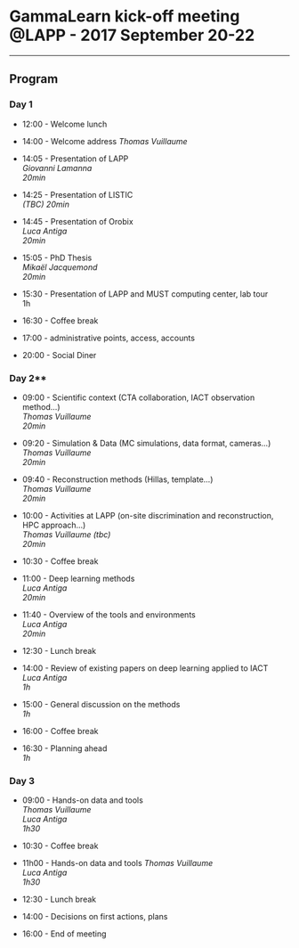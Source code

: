 # GammaLearn kick-off meeting @LAPP - 2017 September 20-22

___

## Program

### Day 1

- 12:00 - Welcome lunch
- 14:00 - Welcome address 
_Thomas Vuillaume_  
- 14:05 - Presentation of LAPP  
_Giovanni Lamanna_  
_20min_
- 14:25 - Presentation of LISTIC  
_(TBC)
20min_
- 14:45 - Presentation of Orobix  
_Luca Antiga  
20min_
- 15:05 - PhD Thesis  
_Mikaël Jacquemond  
20min_

- 15:30 - Presentation of LAPP and MUST computing center, lab tour  
1h

- 16:30 - Coffee break

- 17:00 - administrative points, access, accounts


- 20:00 - Social Diner


### Day 2**

- 09:00 - Scientific context (CTA collaboration, IACT observation method...)   
_Thomas Vuillaume  
20min_  
- 09:20 - Simulation & Data (MC simulations, data format, cameras...)  
_Thomas Vuillaume  
20min_  
- 09:40 - Reconstruction methods (Hillas, template...)  
_Thomas Vuillaume  
20min_
- 10:00 - Activities at LAPP (on-site discrimination and reconstruction, HPC approach...)  
_Thomas Vuillaume (tbc)  
20min_

- 10:30 - Coffee break  

- 11:00 - Deep learning methods  
_Luca Antiga  
20min_  

- 11:40 - Overview of the tools and environments  
_Luca Antiga  
20min_  

- 12:30 - Lunch break  

- 14:00 - Review of existing papers on deep learning applied to IACT  
_Luca Antiga  
1h_

- 15:00 - General discussion on the methods  
_1h_

- 16:00 - Coffee break

- 16:30 - Planning ahead  
_1h_



### Day 3

- 09:00 - Hands-on data and tools  
_Thomas Vuillaume  
Luca Antiga  
1h30_

- 10:30 - Coffee break

- 11h00 - Hands-on data and tools 
_Thomas Vuillaume  
Luca Antiga  
1h30_

- 12:30 - Lunch break

- 14:00 - Decisions on first actions, plans


- 16:00 - End of meeting